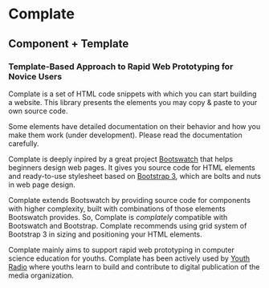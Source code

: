 # Complate
## Component + Template
### Template-Based Approach to Rapid Web Prototyping for Novice Users

Complate is a set of HTML code snippets with which you can start building a website. This library presents the elements you may copy & paste to your own source code.

Some elements have detailed documentation on their behavior and how you make them work (under development). Please read the documentation carefully.

Complate is deeply inpired by a great project [Bootswatch](https://bootswatch.com/) that helps beginners design web pages. It gives you source code for HTML elements and ready-to-use stylesheet based on [Bootstrap 3](https://getbootstrap.com/), which are bolts and nuts in web page design.

Complate extends Bootswatch by providing source code for components with higher complexity, built with combinations of those elements Bootswatch provides. So, Complate is *complately* compatible with Bootswatch and Bootstrap. Complate recommends using grid system of Bootstrap 3 in sizing and positioning your HTML elements.

Complate mainly aims to support rapid web prototyping in computer science education for youths. Complate has been actively used by [Youth Radio](https://youthradio.org/) where youths learn to build and contribute to digital publication of the media organization.
